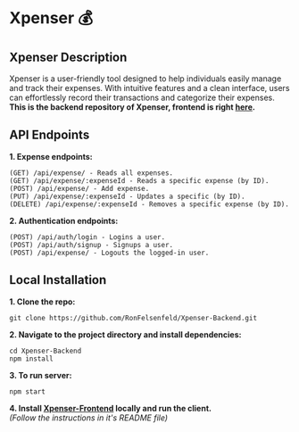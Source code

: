 # Xpenser 💰

## Xpenser Description
Xpenser is a user-friendly tool designed to help individuals easily manage and track their expenses.
With intuitive features and a clean interface, users can effortlessly record their transactions and categorize their expenses.<br>
**This is the backend repository of Xpenser, frontend is right [here](https://github.com/RonFelsenfeld/Xpenser-Frontend).**

## API Endpoints
**1. Expense endpoints:**
```
(GET) /api/expense/ - Reads all expenses.
(GET) /api/expense/:expenseId - Reads a specific expense (by ID).
(POST) /api/expense/ - Add expense.
(PUT) /api/expense/:expenseId - Updates a specific (by ID).
(DELETE) /api/expense/:expenseId - Removes a specific expense (by ID).
```

**2. Authentication endpoints:**
```
(POST) /api/auth/login - Logins a user.
(POST) /api/auth/signup - Signups a user.
(POST) /api/expense/ - Logouts the logged-in user.
```

 
## Local Installation
**1. Clone the repo:**
```
git clone https://github.com/RonFelsenfeld/Xpenser-Backend.git
```

**2. Navigate to the project directory and install dependencies:**
```
cd Xpenser-Backend
npm install
```
**3. To run server:**
```
npm start
```

**4. Install [Xpenser-Frontend](https://github.com/RonFelsenfeld/Xpenser-Frontend) locally and run the client.** <br>
*(Follow the instructions in it's README file)*

